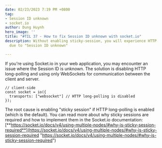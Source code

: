 ```yaml
---
date: 02/23/2023 7:19 PM +0800
tag:
- Session ID unknown
- socket.io
author: Dung Huynh
hero_image: ''
title: "#TIL 37 - How to fix Session ID unknown with socket.io"
description: Without enabling sticky-session, you will experience HTTP 400 errors
  due to "Session ID unknown"

---
```

If you're using Socket.io in your web application, you may encounter an issue where the Session ID is unknown. The solution is disabling HTTP long-polling and using only WebSockets for communication between the client and server.

    // client-side
    const socket = io({
      transports: ["websocket"] // HTTP long-polling is disabled
    });

The root cause is enabling "sticky session" if HTTP long-polling is enabled (which is the default). You can read more about why sticky sessions are required and how to implement them in the Socket.io documentation: [**https://socket.io/docs/v4/using-multiple-nodes/#why-is-sticky-session-required**](https://socket.io/docs/v4/using-multiple-nodes/#why-is-sticky-session-required "https://socket.io/docs/v4/using-multiple-nodes/#why-is-sticky-session-required")